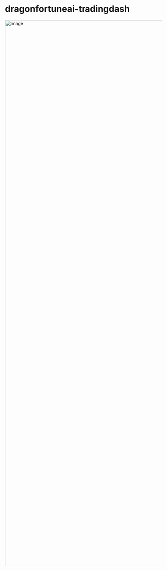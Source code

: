 # dragonfortuneai-tradingdash

<img width="2976" height="1752" alt="image" src="https://github.com/user-attachments/assets/1aa79ad8-6d87-472d-91dc-5c394250a6dd" />
